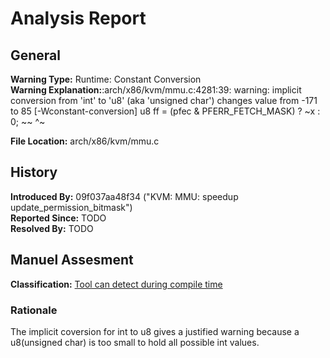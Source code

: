 # Analysis Report #

## General ##
**Warning Type:** Runtime: Constant Conversion   
**Warning Explanation:**:arch/x86/kvm/mmu.c:4281:39: warning: implicit conversion from 'int' to 'u8' (aka 'unsigned char') changes value from -171 to 85 [-Wconstant-conversion]
                u8 ff = (pfec & PFERR_FETCH_MASK) ? ~x : 0;
                   ~~                               ^~

**File Location:** arch/x86/kvm/mmu.c
## History ##
**Introduced By:** 09f037aa48f34 ("KVM: MMU: speedup update_permission_bitmask")  
**Reported Since:** TODO  
**Resolved By:** TODO

## Manuel Assesment ##
**Classification:** [Tool can detect during compile time](WarningTypeClassifications.md)
### Rationale ###
The implicit coversion for int to u8 gives a justified warning because a u8(unsigned char) is too small to hold all possible int values.
